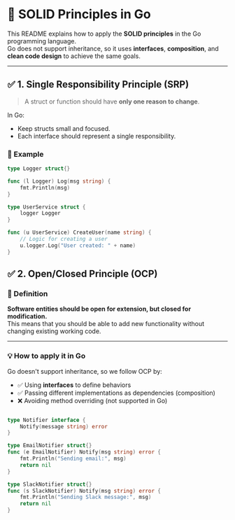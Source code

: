# 🧱 SOLID Principles in Go

This README explains how to apply the **SOLID principles** in the Go programming language.  
Go does not support inheritance, so it uses **interfaces**, **composition**, and **clean code design** to achieve the same goals.

---

## ✅ 1. Single Responsibility Principle (SRP)

> A struct or function should have **only one reason to change**.

In Go:
- Keep structs small and focused.
- Each interface should represent a single responsibility.

### 🧪 Example

```go
type Logger struct{}

func (l Logger) Log(msg string) {
	fmt.Println(msg)
}

type UserService struct {
	logger Logger
}

func (u UserService) CreateUser(name string) {
	// Logic for creating a user
	u.logger.Log("User created: " + name)
}
```
## ✅ 2. Open/Closed Principle (OCP)

### 📖 Definition
**Software entities should be open for extension, but closed for modification.**  
This means that you should be able to add new functionality without changing existing working code.

---

### 💡 How to apply it in Go

Go doesn't support inheritance, so we follow OCP by:
- ✅ Using **interfaces** to define behaviors
- ✅ Passing different implementations as dependencies (composition)
- ❌ Avoiding method overriding (not supported in Go)

```go

type Notifier interface {
	Notify(message string) error
}

type EmailNotifier struct{}
func (e EmailNotifier) Notify(msg string) error {
	fmt.Println("Sending email:", msg)
	return nil
}

type SlackNotifier struct{}
func (s SlackNotifier) Notify(msg string) error {
	fmt.Println("Sending Slack message:", msg)
	return nil
}
```
